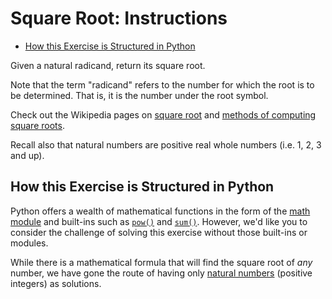 # Square Root: Instructions

- [How this Exercise is Structured in Python](#how-this-exercise-is-structured-in-python)

Given a natural radicand, return its square root.

Note that the term "radicand" refers to the number for which the root is to be
determined. That is, it is the number under the root symbol.

Check out the Wikipedia pages on [square root][square-root] and [methods of
computing square roots][computing-square-roots].

Recall also that natural numbers are positive real whole numbers (i.e. 1, 2, 3
and up).

## How this Exercise is Structured in Python

Python offers a wealth of mathematical functions in the form of the [math
module][math-module] and built-ins such as [`pow()`][pow] and [`sum()`][sum].
However, we'd like you to consider the challenge of solving this exercise
without those built-ins or modules.

While there is a mathematical formula that will find the square root of _any_
number, we have gone the route of having only [natural numbers][nautral-number]
(positive integers) as solutions.

[math-module]: https://docs.python.org/3/library/math.html
[pow]: https://docs.python.org/3/library/functions.html#pow
[sum]: https://docs.python.org/3/library/functions.html#sum
[nautral-number]: https://en.wikipedia.org/wiki/Natural_number
[square-root]: https://en.wikipedia.org/wiki/Square_root
[computing-square-roots]:
  https://en.wikipedia.org/wiki/Methods_of_computing_square_roots
